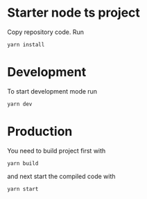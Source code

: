 # Starter node ts project

Copy repository code. Run 
```
yarn install
```

# Development
To start development mode run 
```
yarn dev
```

# Production
You need to build project first with
```
yarn build
```

and next start the compiled code with
```
yarn start
```
